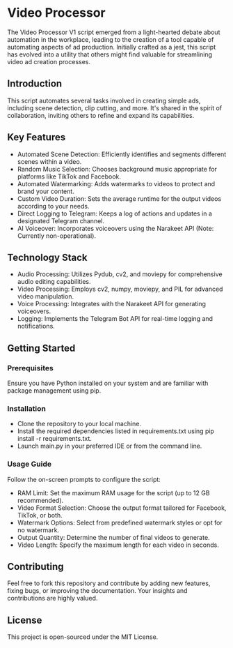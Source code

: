 # Video Processor
The Video Processor V1 script emerged from a light-hearted debate about automation in the workplace, leading to the creation of a tool capable of automating aspects of ad production. Initially crafted as a jest, this script has evolved into a utility that others might find valuable for streamlining video ad creation processes.

## Introduction
This script automates several tasks involved in creating simple ads, including scene detection, clip cutting, and more. It's shared in the spirit of collaboration, inviting others to refine and expand its capabilities.

## Key Features
- Automated Scene Detection: Efficiently identifies and segments different scenes within a video.
- Random Music Selection: Chooses background music appropriate for platforms like TikTok and Facebook.
- Automated Watermarking: Adds watermarks to videos to protect and brand your content.
- Custom Video Duration: Sets the average runtime for the output videos according to your needs.
- Direct Logging to Telegram: Keeps a log of actions and updates in a designated Telegram channel.
- AI Voiceover: Incorporates voiceovers using the Narakeet API (Note: Currently non-operational).

## Technology Stack
- Audio Processing: Utilizes Pydub, cv2, and moviepy for comprehensive audio editing capabilities.
- Video Processing: Employs cv2, numpy, moviepy, and PIL for advanced video manipulation.
- Voice Processing: Integrates with the Narakeet API for generating voiceovers.
- Logging: Implements the Telegram Bot API for real-time logging and notifications.

## Getting Started
### Prerequisites
Ensure you have Python installed on your system and are familiar with package management using pip.

### Installation
- Clone the repository to your local machine.
- Install the required dependencies listed in requirements.txt using pip install -r requirements.txt.
- Launch main.py in your preferred IDE or from the command line.

### Usage Guide
Follow the on-screen prompts to configure the script:
- RAM Limit: Set the maximum RAM usage for the script (up to 12 GB recommended).
- Video Format Selection: Choose the output format tailored for Facebook, TikTok, or both.
- Watermark Options: Select from predefined watermark styles or opt for no watermark.
- Output Quantity: Determine the number of final videos to generate.
- Video Length: Specify the maximum length for each video in seconds.

## Contributing
Feel free to fork this repository and contribute by adding new features, fixing bugs, or improving the documentation. Your insights and contributions are highly valued.

## License
This project is open-sourced under the MIT License.
